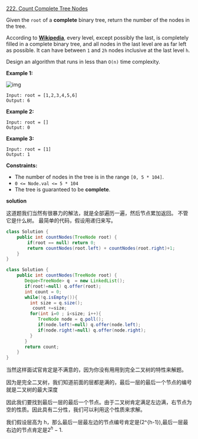 [222. Count Complete Tree Nodes](https://leetcode.com/problems/count-complete-tree-nodes/)

Given the `root` of a **complete** binary tree, return the number of the nodes in the tree.

According to **[Wikipedia](http://en.wikipedia.org/wiki/Binary_tree#Types_of_binary_trees)**, every level, except possibly the last, is completely filled in a complete binary tree, and all nodes in the last level are as far left as possible. It can have between `1` and `2h` nodes inclusive at the last level `h`.

Design an algorithm that runs in less than `O(n)` time complexity.

 

**Example 1:**

![img](https://assets.leetcode.com/uploads/2021/01/14/complete.jpg)

```
Input: root = [1,2,3,4,5,6]
Output: 6
```

**Example 2:**

```
Input: root = []
Output: 0
```

**Example 3:**

```
Input: root = [1]
Output: 1
```

 

**Constraints:**

- The number of nodes in the tree is in the range `[0, 5 * 104]`.
- `0 <= Node.val <= 5 * 104`
- The tree is guaranteed to be **complete**.

**solution**

这道题我们当然有很暴力的解法，就是全部遍历一遍，然后节点累加返回。
不管它是什么树。
最简单的代码，假设用递归来写。

```java
class Solution {
    public int countNodes(TreeNode root) {
        if(root == null) return 0;
        return countNodes(root.left) + countNodes(root.right)+1;
    }
}
```

```java 
class Solution {
    public int countNodes(TreeNode root) {
       Deque<TreeNode> q  = new LinkedList();
       if(root!=null) q.offer(root);
       int count = 0; 
       while(!q.isEmpty()){
         int size = q.size();
          count +=size;
         for(int i=0 ; i<size; i++){
            TreeNode node = q.poll();
            if(node.left!=null) q.offer(node.left);
            if(node.right!=null) q.offer(node.right);
         }  
       }
       return count; 
    }
}
```

当然这样面试官肯定是不满意的，因为你没有用用到完全二叉树的特性来解题。

因为是完全二叉树，我们知道前面的层都是满的，最后一层的最后一个节点的编号就是二叉树的最大深度

因此我们要找到最后一层的最后一个节点。由于二叉树肯定满足左边满，右节点为空的性质。因此具有二分性，我们可以利用这个性质来求解。

我们假设层高为 h，那么最后一层最左边的节点编号肯定是\(2^{h-1}\),最后一层最右边的节点肯定是$2^h-1$.




